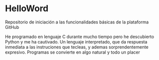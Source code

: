 # HelloWord
Repositorio de iniciación a las funcionalidades básicas de la plataforma GitHub

He programado en lenguaje C durante mucho tiempo pero he descubierto Python y me ha cautivado.
Un lenguaje interpretado, que da respuesta inmediata a las instruciones que tecleas, y ademas sorprendentemente expresivo.
Programas se convierte en algo natural y todo un placer 

